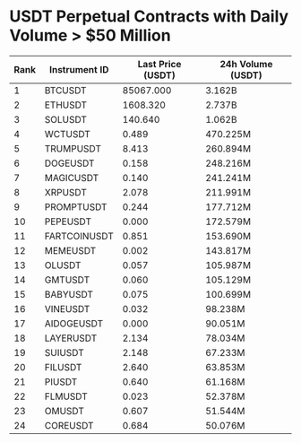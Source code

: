 # USDT Perpetual Contracts with Daily Volume > $50 Million

| Rank | Instrument ID | Last Price (USDT) | 24h Volume (USDT) |
|------|---------------|-------------------|-------------------|
| 1 | BTCUSDT | 85067.000 | 3.162B |
| 2 | ETHUSDT | 1608.320 | 2.737B |
| 3 | SOLUSDT | 140.640 | 1.062B |
| 4 | WCTUSDT | 0.489 | 470.225M |
| 5 | TRUMPUSDT | 8.413 | 260.894M |
| 6 | DOGEUSDT | 0.158 | 248.216M |
| 7 | MAGICUSDT | 0.140 | 241.241M |
| 8 | XRPUSDT | 2.078 | 211.991M |
| 9 | PROMPTUSDT | 0.244 | 177.712M |
| 10 | PEPEUSDT | 0.000 | 172.579M |
| 11 | FARTCOINUSDT | 0.851 | 153.690M |
| 12 | MEMEUSDT | 0.002 | 143.817M |
| 13 | OLUSDT | 0.057 | 105.987M |
| 14 | GMTUSDT | 0.060 | 105.129M |
| 15 | BABYUSDT | 0.075 | 100.699M |
| 16 | VINEUSDT | 0.032 | 98.238M |
| 17 | AIDOGEUSDT | 0.000 | 90.051M |
| 18 | LAYERUSDT | 2.134 | 78.034M |
| 19 | SUIUSDT | 2.148 | 67.233M |
| 20 | FILUSDT | 2.640 | 63.853M |
| 21 | PIUSDT | 0.640 | 61.168M |
| 22 | FLMUSDT | 0.023 | 52.378M |
| 23 | OMUSDT | 0.607 | 51.544M |
| 24 | COREUSDT | 0.684 | 50.076M |
